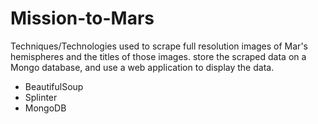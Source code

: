 # Mission-to-Mars

Techniques/Technologies used to scrape full resolution images of Mar's hemispheres and the titles of those images. store the scraped data on a Mongo database, and use a web application to display the data.

- BeautifulSoup 
- Splinter
- MongoDB
